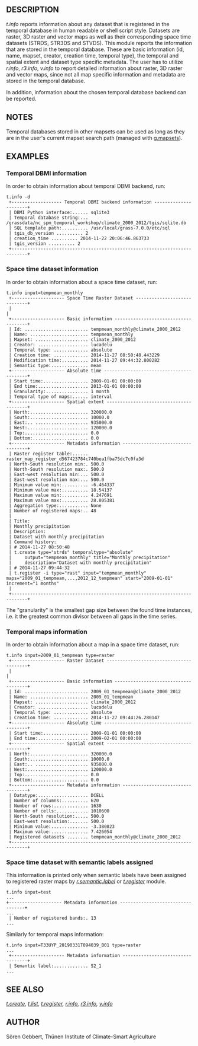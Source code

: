 ## DESCRIPTION

*t.info* reports information about any dataset that is registered in the
temporal database in human readable or shell script style. Datasets are
raster, 3D raster and vector maps as well as their corresponding space
time datasets (STRDS, STR3DS and STVDS). This module reports the
information that are stored in the temporal database. These are basic
information (id, name, mapset, creator, creation time, temporal type),
the temporal and spatial extent and dataset type specific metadata. The
user has to utilize *r.info*, *r3.info*, *v.info* to report detailed
information about raster, 3D raster and vector maps, since not all map
specific information and metadata are stored in the temporal database.

In addition, information about the chosen temporal database backend can
be reported.

## NOTES

Temporal databases stored in other mapsets can be used as long as they
are in the user's current mapset search path (managed with
[g.mapsets](g.mapsets.md)).

## EXAMPLES

### Temporal DBMI information

In order to obtain information about temporal DBMI backend, run:

```shell
t.info -d
 +------------------- Temporal DBMI backend information ----------------------+
 | DBMI Python interface:...... sqlite3
 | Temporal database string:... /grassdata/nc_spm_temporal_workshop/climate_2000_2012/tgis/sqlite.db
 | SQL template path:.......... /usr/local/grass-7.0.0/etc/sql
 | tgis_db_version .......... 2
 | creation_time .......... 2014-11-22 20:06:46.863733
 | tgis_version .......... 2
 +----------------------------------------------------------------------------+
```

### Space time dataset information

In order to obtain information about a space time dataset, run:

```shell
t.info input=tempmean_monthly
 +-------------------- Space Time Raster Dataset -----------------------------+
 |                                                                            |
 +-------------------- Basic information -------------------------------------+
 | Id: ........................ tempmean_monthly@climate_2000_2012
 | Name: ...................... tempmean_monthly
 | Mapset: .................... climate_2000_2012
 | Creator: ................... lucadelu
 | Temporal type: ............. absolute
 | Creation time: ............. 2014-11-27 08:50:48.443229
 | Modification time:.......... 2014-11-27 09:44:32.800282
 | Semantic type:.............. mean
 +-------------------- Absolute time -----------------------------------------+
 | Start time:................. 2009-01-01 00:00:00
 | End time:................... 2013-01-01 00:00:00
 | Granularity:................ 1 month
 | Temporal type of maps:...... interval
 +-------------------- Spatial extent ----------------------------------------+
 | North:...................... 320000.0
 | South:...................... 10000.0
 | East:.. .................... 935000.0
 | West:....................... 120000.0
 | Top:........................ 0.0
 | Bottom:..................... 0.0
 +-------------------- Metadata information ----------------------------------+
 | Raster register table:...... raster_map_register_d567423784c740bea1fba75dc7c0fa3d
 | North-South resolution min:. 500.0
 | North-South resolution max:. 500.0
 | East-west resolution min:... 500.0
 | East-west resolution max:... 500.0
 | Minimum value min:.......... -6.464337
 | Minimum value max:.......... 18.54137
 | Maximum value min:.......... 4.247691
 | Maximum value max:.......... 28.805381
 | Aggregation type:........... None
 | Number of registered maps:.. 48
 |
 | Title:
 | Monthly precipitation
 | Description:
 | Dataset with monthly precipitation
 | Command history:
 | # 2014-11-27 08:50:48
 | t.create type="strds" temporaltype="absolute"
 |     output="tempmean_monthly" title="Monthly precipitation"
 |     description="Dataset with monthly precipitation"
 | # 2014-11-27 09:44:32
 | t.register -i type="rast" input="tempmean_monthly" maps="2009_01_tempmean,...,2012_12_tempmean" start="2009-01-01" increment="1 months"
 |
 +----------------------------------------------------------------------------+
```

The "granularity" is the smallest gap size between the found time
instances, i.e. it the greatest common divisor between all gaps in the
time series.

### Temporal maps information

In order to obtain information about a map in a space time dataset, run:

```shell
t.info input=2009_01_tempmean type=raster
 +-------------------- Raster Dataset ----------------------------------------+
 |                                                                            |
 +-------------------- Basic information -------------------------------------+
 | Id: ........................ 2009_01_tempmean@climate_2000_2012
 | Name: ...................... 2009_01_tempmean
 | Mapset: .................... climate_2000_2012
 | Creator: ................... lucadelu
 | Temporal type: ............. absolute
 | Creation time: ............. 2014-11-27 09:44:26.280147
 +-------------------- Absolute time -----------------------------------------+
 | Start time:................. 2009-01-01 00:00:00
 | End time:................... 2009-02-01 00:00:00
 +-------------------- Spatial extent ----------------------------------------+
 | North:...................... 320000.0
 | South:...................... 10000.0
 | East:.. .................... 935000.0
 | West:....................... 120000.0
 | Top:........................ 0.0
 | Bottom:..................... 0.0
 +-------------------- Metadata information ----------------------------------+
 | Datatype:................... DCELL
 | Number of columns:.......... 620
 | Number of rows:............. 1630
 | Number of cells:............ 1010600
 | North-South resolution:..... 500.0
 | East-west resolution:....... 500.0
 | Minimum value:.............. -3.380823
 | Maximum value:.............. 7.426054
 | Registered datasets ........ tempmean_monthly@climate_2000_2012
 +----------------------------------------------------------------------------+
```

### Space time dataset with semantic labels assigned

This information is printed only when semantic labels have been assigned
to registered raster maps by *[r.semantic.label](r.semantic.label.md)*
or *[t.register](t.register.md#support-for-semantic-labels)* module.

```shell
t.info input=test
...
+-------------------- Metadata information ----------------------------------+
...
 | Number of registered bands:. 13
...
```

Similarly for temporal maps information:

```shell
t.info input=T33UYP_20190331T094039_B01 type=raster
...
 +-------------------- Metadata information ----------------------------------+
 | Semantic label:............. S2_1
...
```

## SEE ALSO

*[t.create](t.create.md), [t.list](t.list.md),
[t.register](t.register.md), [r.info](r.info.md), [r3.info](r3.info.md),
[v.info](v.info.md)*

## AUTHOR

Sören Gebbert, Thünen Institute of Climate-Smart Agriculture
